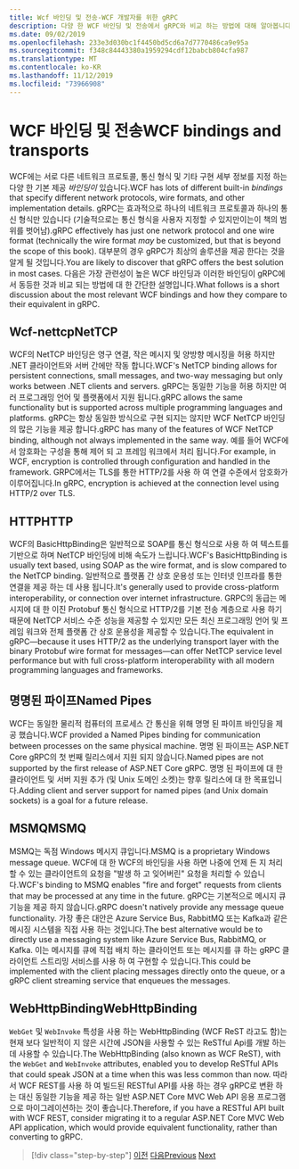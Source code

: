 ```yaml
---
title: Wcf 바인딩 및 전송-WCF 개발자를 위한 gRPC
description: 다양 한 WCF 바인딩 및 전송에서 gRPC와 비교 하는 방법에 대해 알아봅니다.
ms.date: 09/02/2019
ms.openlocfilehash: 233e3d030bc1f4450bd5cd6a7d7770486ca9e95a
ms.sourcegitcommit: f348c84443380a1959294cdf12babcb804cfa987
ms.translationtype: MT
ms.contentlocale: ko-KR
ms.lasthandoff: 11/12/2019
ms.locfileid: "73966908"
---
```

# <a name="wcf-bindings-and-transports"></a><span data-ttu-id="84792-103">WCF 바인딩 및 전송</span><span class="sxs-lookup"><span data-stu-id="84792-103">WCF bindings and transports</span></span>

<span data-ttu-id="84792-104">WCF에는 서로 다른 네트워크 프로토콜, 통신 형식 및 기타 구현 세부 정보를 지정 하는 다양 한 기본 제공 *바인딩이* 있습니다.</span><span class="sxs-lookup"><span data-stu-id="84792-104">WCF has lots of different built-in *bindings* that specify different network protocols, wire formats, and other implementation details.</span></span> <span data-ttu-id="84792-105">gRPC는 효과적으로 하나의 네트워크 프로토콜과 하나의 통신 형식만 있습니다 (기술적으로는 통신 형식을 사용자 지정할 *수* 있지만이는이 책의 범위를 벗어남).</span><span class="sxs-lookup"><span data-stu-id="84792-105">gRPC effectively has just one network protocol and one wire format (technically the wire format *may* be customized, but that is beyond the scope of this book).</span></span> <span data-ttu-id="84792-106">대부분의 경우 gRPC가 최상의 솔루션을 제공 한다는 것을 알게 될 것입니다.</span><span class="sxs-lookup"><span data-stu-id="84792-106">You are likely to discover that gRPC offers the best solution in most cases.</span></span> <span data-ttu-id="84792-107">다음은 가장 관련성이 높은 WCF 바인딩과 이러한 바인딩이 gRPC에서 동등한 것과 비교 되는 방법에 대 한 간단한 설명입니다.</span><span class="sxs-lookup"><span data-stu-id="84792-107">What follows is a short discussion about the most relevant WCF bindings and how they compare to their equivalent in gRPC.</span></span>

## <a name="nettcp"></a><span data-ttu-id="84792-108">Wcf-nettcp</span><span class="sxs-lookup"><span data-stu-id="84792-108">NetTCP</span></span>

<span data-ttu-id="84792-109">WCF의 NetTCP 바인딩은 영구 연결, 작은 메시지 및 양방향 메시징을 허용 하지만 .NET 클라이언트와 서버 간에만 작동 합니다.</span><span class="sxs-lookup"><span data-stu-id="84792-109">WCF's NetTCP binding allows for persistent connections, small messages, and two-way messaging but only works between .NET clients and servers.</span></span> <span data-ttu-id="84792-110">gRPC는 동일한 기능을 허용 하지만 여러 프로그래밍 언어 및 플랫폼에서 지원 됩니다.</span><span class="sxs-lookup"><span data-stu-id="84792-110">gRPC allows the same functionality but is supported across multiple programming languages and platforms.</span></span> <span data-ttu-id="84792-111">gRPC는 항상 동일한 방식으로 구현 되지는 않지만 WCF NetTCP 바인딩의 많은 기능을 제공 합니다.</span><span class="sxs-lookup"><span data-stu-id="84792-111">gRPC has many of the features of WCF NetTCP binding, although not always implemented in the same way.</span></span> <span data-ttu-id="84792-112">예를 들어 WCF에서 암호화는 구성을 통해 제어 되 고 프레임 워크에서 처리 됩니다.</span><span class="sxs-lookup"><span data-stu-id="84792-112">For example, in WCF, encryption is controlled through configuration and handled in the framework.</span></span> <span data-ttu-id="84792-113">GRPC에서는 TLS를 통한 HTTP/2를 사용 하 여 연결 수준에서 암호화가 이루어집니다.</span><span class="sxs-lookup"><span data-stu-id="84792-113">In gRPC, encryption is achieved at the connection level using HTTP/2 over TLS.</span></span>

## <a name="http"></a><span data-ttu-id="84792-114">HTTP</span><span class="sxs-lookup"><span data-stu-id="84792-114">HTTP</span></span>

<span data-ttu-id="84792-115">WCF의 BasicHttpBinding은 일반적으로 SOAP를 통신 형식으로 사용 하 여 텍스트를 기반으로 하며 NetTCP 바인딩에 비해 속도가 느립니다.</span><span class="sxs-lookup"><span data-stu-id="84792-115">WCF's BasicHttpBinding is usually text based, using SOAP as the wire format, and is slow compared to the NetTCP binding.</span></span> <span data-ttu-id="84792-116">일반적으로 플랫폼 간 상호 운용성 또는 인터넷 인프라를 통한 연결을 제공 하는 데 사용 됩니다.</span><span class="sxs-lookup"><span data-stu-id="84792-116">It's generally used to provide cross-platform interoperability, or connection over internet infrastructure.</span></span> <span data-ttu-id="84792-117">GRPC의 동급는 메시지에 대 한 이진 Protobuf 통신 형식으로 HTTP/2를 기본 전송 계층으로 사용 하기 때문에 NetTCP 서비스 수준 성능을 제공할 수 있지만 모든 최신 프로그래밍 언어 및 프레임 워크와 전체 플랫폼 간 상호 운용성을 제공할 수 있습니다.</span><span class="sxs-lookup"><span data-stu-id="84792-117">The equivalent in gRPC—because it uses HTTP/2 as the underlying transport layer with the binary Protobuf wire format for messages—can offer NetTCP service level performance but with full cross-platform interoperability with all modern programming languages and frameworks.</span></span>

## <a name="named-pipes"></a><span data-ttu-id="84792-118">명명된 파이프</span><span class="sxs-lookup"><span data-stu-id="84792-118">Named Pipes</span></span>

<span data-ttu-id="84792-119">WCF는 동일한 물리적 컴퓨터의 프로세스 간 통신을 위해 명명 된 파이프 바인딩을 제공 했습니다.</span><span class="sxs-lookup"><span data-stu-id="84792-119">WCF provided a Named Pipes binding for communication between processes on the same physical machine.</span></span> <span data-ttu-id="84792-120">명명 된 파이프는 ASP.NET Core gRPC의 첫 번째 릴리스에서 지원 되지 않습니다.</span><span class="sxs-lookup"><span data-stu-id="84792-120">Named pipes are not supported by the first release of ASP.NET Core gRPC.</span></span> <span data-ttu-id="84792-121">명명 된 파이프에 대 한 클라이언트 및 서버 지원 추가 (및 Unix 도메인 소켓)는 향후 릴리스에 대 한 목표입니다.</span><span class="sxs-lookup"><span data-stu-id="84792-121">Adding client and server support for named pipes (and Unix domain sockets) is a goal for a future release.</span></span>

## <a name="msmq"></a><span data-ttu-id="84792-122">MSMQ</span><span class="sxs-lookup"><span data-stu-id="84792-122">MSMQ</span></span>

<span data-ttu-id="84792-123">MSMQ는 독점 Windows 메시지 큐입니다.</span><span class="sxs-lookup"><span data-stu-id="84792-123">MSMQ is a proprietary Windows message queue.</span></span> <span data-ttu-id="84792-124">WCF에 대 한 WCF의 바인딩을 사용 하면 나중에 언제 든 지 처리할 수 있는 클라이언트의 요청을 "발생 하 고 잊어버린" 요청을 처리할 수 있습니다.</span><span class="sxs-lookup"><span data-stu-id="84792-124">WCF's binding to MSMQ enables "fire and forget" requests from clients that may be processed at any time in the future.</span></span> <span data-ttu-id="84792-125">gRPC는 기본적으로 메시지 큐 기능을 제공 하지 않습니다.</span><span class="sxs-lookup"><span data-stu-id="84792-125">gRPC doesn't natively provide any message queue functionality.</span></span> <span data-ttu-id="84792-126">가장 좋은 대안은 Azure Service Bus, RabbitMQ 또는 Kafka과 같은 메시징 시스템을 직접 사용 하는 것입니다.</span><span class="sxs-lookup"><span data-stu-id="84792-126">The best alternative would be to directly use a messaging system like Azure Service Bus, RabbitMQ, or Kafka.</span></span> <span data-ttu-id="84792-127">이는 메시지를 큐에 직접 배치 하는 클라이언트 또는 메시지를 큐 하는 gRPC 클라이언트 스트리밍 서비스를 사용 하 여 구현할 수 있습니다.</span><span class="sxs-lookup"><span data-stu-id="84792-127">This could be implemented with the client placing messages directly onto the queue, or a gRPC client streaming service that enqueues the messages.</span></span>

## <a name="webhttpbinding"></a><span data-ttu-id="84792-128">WebHttpBinding</span><span class="sxs-lookup"><span data-stu-id="84792-128">WebHttpBinding</span></span>

<span data-ttu-id="84792-129">`WebGet` 및 `WebInvoke` 특성을 사용 하는 WebHttpBinding (WCF ReST 라고도 함)는 현재 보다 일반적이 지 않은 시간에 JSON을 사용할 수 있는 ReSTful Api를 개발 하는 데 사용할 수 있습니다.</span><span class="sxs-lookup"><span data-stu-id="84792-129">The WebHttpBinding (also known as WCF ReST), with the `WebGet` and `WebInvoke` attributes, enabled you to develop ReSTful APIs that could speak JSON at a time when this was less common than now.</span></span> <span data-ttu-id="84792-130">따라서 WCF REST를 사용 하 여 빌드된 RESTful API를 사용 하는 경우 gRPC로 변환 하는 대신 동일한 기능을 제공 하는 일반 ASP.NET Core MVC Web API 응용 프로그램으로 마이그레이션하는 것이 좋습니다.</span><span class="sxs-lookup"><span data-stu-id="84792-130">Therefore, if you have a RESTful API built with WCF REST, consider migrating it to a regular ASP.NET Core MVC Web API application, which would provide equivalent functionality, rather than converting to gRPC.</span></span>

>[!div class="step-by-step"]
><span data-ttu-id="84792-131">[이전](wcf-endpoints-grpc-methods.md)
>[다음](rpc-types.md)</span><span class="sxs-lookup"><span data-stu-id="84792-131">[Previous](wcf-endpoints-grpc-methods.md)
[Next](rpc-types.md)</span></span>
